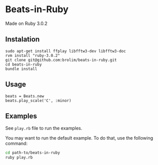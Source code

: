 # Beats-in-Ruby

Made on Ruby 3.0.2

## Instalation
```
sudo apt-get install ffplay libfftw3-dev libfftw3-doc
rvm install "ruby-3.0.2"
git clone git@github.com:brolim/beats-in-ruby.git
cd beats-in-ruby
bundle install
```

## Usage
```
beats = Beats.new
beats.play_scale('C', :minor)
```

## Examples

See `play.rb` file to run the examples.

You may want to run the default example. To do that, use the following command:
```bash
cd path-to/beats-in-ruby
ruby play.rb
```
